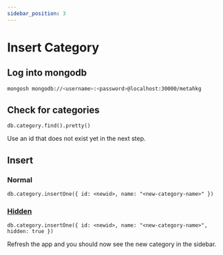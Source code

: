 ```yaml
---
sidebar_position: 3
---
```


# Insert Category

## Log into mongodb

```bash
mongosh mongodb://<username>:<password>@localhost:30000/metahkg
```

## Check for categories

```mongodb
db.category.find().pretty()
```

Use an id that does not exist yet in the next step.

## Insert

### Normal

```mongodb
db.category.insertOne({ id: <newid>, name: "<new-category-name>" })
```

### [Hidden](./hide)

```mongodb
db.category.insertOne({ id: <newid>, name: "<new-category-name>", hidden: true })
```

Refresh the app and you should now see the new category in the sidebar.
